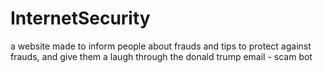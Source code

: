 # InternetSecurity
a website made to inform people about frauds and tips to protect against frauds, and give them a laugh through the donald trump email - scam bot
